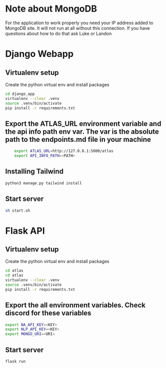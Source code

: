 # Note about MongoDB
For the application to work properly you need your IP address added to MongoDB site. It will not run at all without this connection.
If you have questions about how to do that ask Luke or Landon


# Django Webapp

## Virtualenv setup 
Create the python virtual env and install packages
```bash
cd django_app
virtualenv --clear .venv
source .venv/bin/activate 
pip install -r requirements.txt
```

## Export the ATLAS_URL environment variable and the api info path env var. The var is the absolute path to the endpoints.md file in your machine
```bash
    export ATLAS_URL=http://127.0.0.1:5000/atlas 
    export API_INFO_PATH=<PATH>
```

## Installing Tailwind
```bash
python3 manage.py tailwind install
```

## Start server
```bash
sh start.sh
```

# Flask API

## Virtualenv setup 
Create the python virtual env and install packages
```bash
cd atlas
cd atlas
virtualenv --clear .venv
source .venv/bin/activate 
pip install -r requirements.txt
```
## Export the all environment variables. Check discord for these variables
```bash
export NA_API_KEY=<KEY>
export NLP_API_KEY=<KEY>
export MONGO_URI=<URI>
```

## Start server
```bash
flask run
```